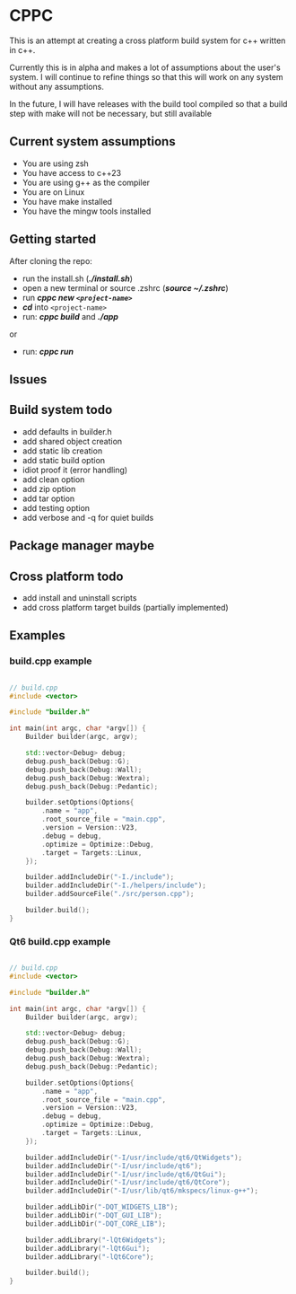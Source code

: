 # CPPC

This is an attempt at creating a cross platform build system for c++
written in c++.

Currently this is in alpha and makes a lot of assumptions about the user's
system. I will continue to refine things so that this will work on any system
without any assumptions.

In the future, I will have releases with the build tool compiled so that a
build step with make will not be necessary, but still available

## Current system assumptions
- You are using zsh
- You have access to c++23
- You are using g++ as the compiler
- You are on Linux
- You have make installed
- You have the mingw tools installed

## Getting started

After cloning the repo:
- run the install.sh (***./install.sh***)
- open a new terminal or source .zshrc (***source ~/.zshrc***)
- run ***cppc new `<project-name>`***
- ***cd*** into `<project-name>`
- run: ***cppc build*** and ***./app***

or

- run: ***cppc run***

## Issues

## Build system todo
- add defaults in builder.h
- add shared object creation
- add static lib creation
- add static build option
- idiot proof it (error handling)
- add clean option
- add zip option
- add tar option
- add testing option
- add verbose and -q for quiet builds

## Package manager maybe

## Cross platform todo
- add install and uninstall scripts
- add cross platform target builds (partially implemented)

## Examples

### build.cpp example
```cpp

// build.cpp
#include <vector>

#include "builder.h"

int main(int argc, char *argv[]) {
    Builder builder(argc, argv);

    std::vector<Debug> debug;
    debug.push_back(Debug::G);
    debug.push_back(Debug::Wall);
    debug.push_back(Debug::Wextra);
    debug.push_back(Debug::Pedantic);

    builder.setOptions(Options{
        .name = "app",
        .root_source_file = "main.cpp",
        .version = Version::V23,
        .debug = debug,
        .optimize = Optimize::Debug,
        .target = Targets::Linux,
    });

    builder.addIncludeDir("-I./include");
    builder.addIncludeDir("-I./helpers/include");
    builder.addSourceFile("./src/person.cpp");

    builder.build();
}

```

### Qt6 build.cpp example
```c++

// build.cpp
#include <vector>

#include "builder.h"

int main(int argc, char *argv[]) {
    Builder builder(argc, argv);

    std::vector<Debug> debug;
    debug.push_back(Debug::G);
    debug.push_back(Debug::Wall);
    debug.push_back(Debug::Wextra);
    debug.push_back(Debug::Pedantic);

    builder.setOptions(Options{
        .name = "app",
        .root_source_file = "main.cpp",
        .version = Version::V23,
        .debug = debug,
        .optimize = Optimize::Debug,
        .target = Targets::Linux,
    });

    builder.addIncludeDir("-I/usr/include/qt6/QtWidgets");
    builder.addIncludeDir("-I/usr/include/qt6");
    builder.addIncludeDir("-I/usr/include/qt6/QtGui");
    builder.addIncludeDir("-I/usr/include/qt6/QtCore");
    builder.addIncludeDir("-I/usr/lib/qt6/mkspecs/linux-g++");

    builder.addLibDir("-DQT_WIDGETS_LIB");
    builder.addLibDir("-DQT_GUI_LIB");
    builder.addLibDir("-DQT_CORE_LIB");

    builder.addLibrary("-lQt6Widgets");
    builder.addLibrary("-lQt6Gui");
    builder.addLibrary("-lQt6Core");

    builder.build();
}

```
